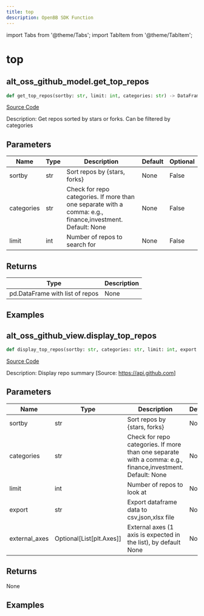 ```yaml
---
title: top
description: OpenBB SDK Function
---
```


import Tabs from '@theme/Tabs';
import TabItem from '@theme/TabItem';

# top

<Tabs>
<TabItem value="model" label="Model" default>

## alt_oss_github_model.get_top_repos

```python title='openbb_terminal/alternative/oss/github_model.py'
def get_top_repos(sortby: str, limit: int, categories: str) -> DataFrame:
```
[Source Code](https://github.com/OpenBB-finance/OpenBBTerminal/tree/main/openbb_terminal/alternative/oss/github_model.py#L130)

Description: Get repos sorted by stars or forks. Can be filtered by categories

## Parameters

| Name | Type | Description | Default | Optional |
| ---- | ---- | ----------- | ------- | -------- |
| sortby | str | Sort repos by {stars, forks} | None | False |
| categories | str | Check for repo categories. If more than one separate with a comma: e.g., finance,investment. Default: None | None | False |
| limit | int | Number of repos to search for | None | False |

## Returns

| Type | Description |
| ---- | ----------- |
| pd.DataFrame with list of repos | None |

## Examples



</TabItem>
<TabItem value="view" label="View">

## alt_oss_github_view.display_top_repos

```python title='openbb_terminal/alternative/oss/github_view.py'
def display_top_repos(sortby: str, categories: str, limit: int, export: str, external_axes: Union[List[matplotlib.axes._axes.Axes], NoneType]) -> None:
```
[Source Code](https://github.com/OpenBB-finance/OpenBBTerminal/tree/main/openbb_terminal/alternative/oss/github_view.py#L65)

Description: Display repo summary [Source: https://api.github.com]

## Parameters

| Name | Type | Description | Default | Optional |
| ---- | ---- | ----------- | ------- | -------- |
| sortby | str | Sort repos by {stars, forks} | None | False |
| categories | str | Check for repo categories. If more than one separate with a comma: e.g., finance,investment. Default: None | None | False |
| limit | int | Number of repos to look at | None | False |
| export | str | Export dataframe data to csv,json,xlsx file | None | False |
| external_axes | Optional[List[plt.Axes]] | External axes (1 axis is expected in the list), by default None | None | True |

## Returns

None

## Examples



</TabItem>
</Tabs>